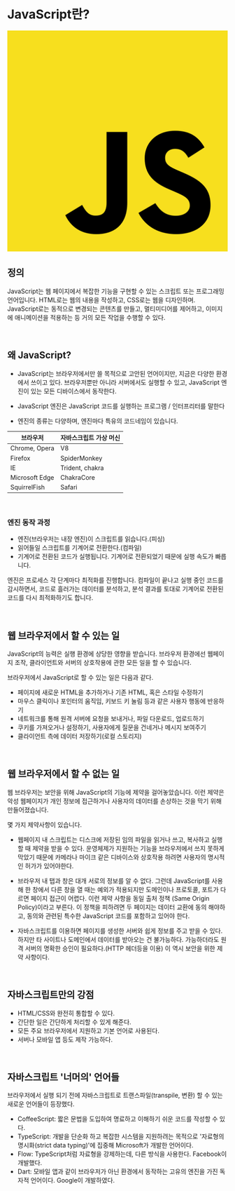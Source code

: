 # JavaScript란?

![Alt text](../images/JavaScript_image.svg)

## 정의

JavaScript는 웹 페이지에서 복잡한 기능을 구현할 수 있는 스크립트 또는 프로그래밍 언어입니다.
HTML로는 웹의 내용을 작성하고, CSS로는 웹을 디자인하며. JavaScript로는 동적으로 변경되는 콘텐츠를 만들고, 멀티미디어를 제어하고, 이미지에 애니메이션을 적용하는 등 거의 모든 작업을 수행할 수 있다.

<br />

## 왜 JavaScript?

* JavaScript는 브라우저에서만 쓸 목적으로 고안된 언어이지만, 지금은 다양한 환경에서 쓰이고 있다.
  브라우저뿐만 아니라 서버에서도 실행할 수 있고, JavaScript 엔진이 있는 모든 디바이스에서 동작한다.
* JavaScript 엔진은 JavaScript 코드를 실행하는 프로그램 / 인터프리터를 말한다

* 엔진의 종류는 다양하며, 엔진마다 특유의 코드네임이 있습니다.


|  **브라우저**  | **자바스크립트 가상 머신** |
| --- | --- |
|Chrome, Opera | V8                   |
| Firefox | SpiderMonkey              |
| IE | Trident, chakra |
|Microsoft Edge | ChakraCore |
|SquirrelFish | Safari |

<br>

### 엔진 동작 과정

* 엔진(브라우저는 내장 엔진)이 스크립트를 읽습니다.(피싱)
* 읽어들일 스크립트를 기계어로 전환한다.(컴파일)
* 기계어로 전환된 코드가 실행됩니다. 기계어로 전환되었기 때문에 실행 속도가 빠릅니다.

엔진은 프로세스 각 단계마다 최적화를 진행합니다. 컴파일이 끝나고 실행 중인 코드를 감시하면서, 코드로 흘러가는 데이터를 분석하고, 분석 결과를 토대로 기계어로 전환된 코드를 다시 최적화하기도 합니다.

<br />

## 웹 브라우저에서 할 수 있는 일

JavaScript의 능력은 실행 환경에 상당한 영향을 받습니다. 브라우저 환경에선 웹페이지 조작, 클라이언트와 서버의 상호작용에 관한 모든 일을 할 수 있습니다.

브라우저에서 JavaScript로 할 수 있는 일은 다음과 같다.

* 페이지에 새로운 HTML을 추가하거나 기존 HTML, 혹은 스타일 수정하기
* 마우스 클릭이나 포인터의 움직임, 키보드 키 눌림 등과 같은 사용자 행동에 반응하기
* 네트워크를 통해 원격 서버에 요청을 보내거나, 파일 다운로드, 업로드하기
* 쿠키를 가져오거나 설정하기, 사용자에게 질문을 건네거나 메시지 보여주기
* 클라이언트 측에 데이터 저장하기(로컬 스토리지)

<br />

## 웹 브라우저에서 할 수 없는 일

웹 브라우저는 보안을 위해 JavaScript의 기능에 제약을 걸어놓았습니다. 이런 제약은 악성 웹페이지가 개인 정보에 접근하거나 사용자의 데이터를 손상하는 것을 막기 위해 만들어졌습니다.

몇 가지 제약사항이 있습니다.

* 웹페이지 내 스크립트는 디스크에 저장된 임의 파일을 읽거나 쓰고, 복사하고 실행할 때 제약을 받을 수 있다. 운영체제가 지원하는 기능을 브라우저에서 쓰지 못하게 막았기 때문에 카메라나 마이크 같은 디바이스와 상호작용 하려면 사용자의 명시적인 허가가 있어야한다.

* 브라우저 내 탭과 창은 대개 서로의 정보를 알 수 없다. 그런데 JavaScript를 사용해 한 창에서 다른 창을 열 때는 예외가 적용되지만 도메인이나 프로토콜, 포트가 다르면 페이지 접근이 어렵다. 이런 제약 사항을 동일 출처 정책 (Same Origin Policy)이라고 부른다. 이 정책을 피하려면 두 페이지는 데이터 교환에 동의 해야하고, 동의와 관련된 특수한 JavaScript 코드를 포함하고 있어야 한다.

* 자바스크립트를 이용하면 페이지를 생성한 서버와 쉽게 정보를 주고 받을 수 있다.
하지만 타 사이트나 도메인에서 데이터를 받아오는 건 불가능하다. 가능하더라도 원격 서버의 명확한 승인이 필요하다.(HTTP 헤더등을 이용)
이 역시 보안을 위한 제약 사항이다.

<br />

## 자바스크립트만의 강점

* HTML/CSS와 완전히 통합할 수 있다.
* 간단한 일은 간단하게 처리할 수 있게 해준다.
* 모든 주요 브라우저에서 지원하고 기본 언어로 사용된다.
* 서버나 모바일 앱 등도 제작 가능하다.

<br />

## 자바스크립트 '너머의' 언어들

브라우저에서 실행 되기 전에 자바스크립트로 트랜스파일(transpile, 변환) 할 수 있는 새로운 언어들이 등장했다.

* CoffeeScript: 짧은 문법을 도입하여 명료하고 이해하기 쉬운 코드를 작성할 수 있다.
* TypeScript: 개발을 단순화 하고 복잡한 시스템을 지원하려는 목적으로 '자료형의 명시화(strict data typing)'에 집중해 Microsoft가 개발한 언어이다.
* Flow: TypeScript처럼 자료형을 강제하는데, 다른 방식을 사용한다. Facebook이 개발했다.
* Dart: 모바일 앱과 같이 브라우저가 아닌 환경에서 동작하는 고유의 엔진을 가진 독자적 언어이다. Google이 개발하였다.
